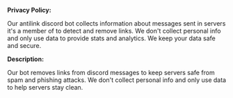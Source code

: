 **Privacy Policy:**

Our antilink discord bot collects information about messages sent in servers it's a member of to detect and remove links. We don't collect personal info and only use data to provide stats and analytics. We keep your data safe and secure.

**Description:**

Our bot removes links from discord messages to keep servers safe from spam and phishing attacks. We don't collect personal info and only use data to help servers stay clean.
